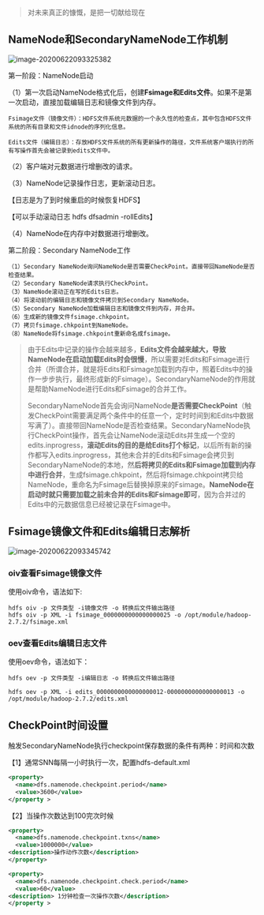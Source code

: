 > 对未来真正的慷慨，是把一切献给现在

## NameNode和SecondaryNameNode工作机制

![image-20200622093325382](https://gitee.com/zhutiansama/MDPictureResitory/raw/master/img/20200622093326.png)

第一阶段：NameNode启动

（1）第一次启动NameNode格式化后，创建**Fsimage和Edits文件**。如果不是第一次启动，直接加载编辑日志和镜像文件到内存。

```
Fsimage文件（镜像文件）：HDFS文件系统元数据的一个永久性的检查点，其中包含HDFS文件系统的所有目录和文件idnode的序列化信息。
```

```
Edits文件（编辑日志）：存放HDFS文件系统的所有更新操作的路径，文件系统客户端执行的所有写操作首先会被记录到edits文件中。
```

（2）客户端对元数据进行增删改的请求。

（3）NameNode记录操作日志，更新滚动日志。

【日志是为了到时候重启的时候恢复HDFS】

【可以手动滚动日志 hdfs dfsadmin -rollEdits】

（4）NameNode在内存中对数据进行增删改。

第二阶段：Secondary NameNode工作

```
（1）Secondary NameNode询问NameNode是否需要CheckPoint。直接带回NameNode是否检查结果。
（2）Secondary NameNode请求执行CheckPoint。
（3）NameNode滚动正在写的Edits日志。
（4）将滚动前的编辑日志和镜像文件拷贝到Secondary NameNode。
（5）Secondary NameNode加载编辑日志和镜像文件到内存，并合并。
（6）生成新的镜像文件fsimage.chkpoint。
（7）拷贝fsimage.chkpoint到NameNode。
（8）NameNode将fsimage.chkpoint重新命名成fsimage。
```

> ​	由于Edits中记录的操作会越来越多，**Edits文件会越来越大，导致NameNode在启动加载Edits时会很慢**，所以需要对Edits和Fsimage进行合并（所谓合并，就是将Edits和Fsimage加载到内存中，照着Edits中的操作一步步执行，最终形成新的Fsimage）。SecondaryNameNode的作用就是帮助NameNode进行Edits和Fsimage的合并工作。
>
> ​	SecondaryNameNode首先会询问NameNode**是否需要CheckPoint**（触发CheckPoint需要满足两个条件中的任意一个，定时时间到和Edits中数据写满了）。直接带回NameNode是否检查结果。SecondaryNameNode执行CheckPoint操作，首先会让NameNode滚动Edits并生成一个空的edits.inprogress，**滚动Edits的目的是给Edits打个标记**，以后所有新的操作都写入edits.inprogress，其他未合并的Edits和Fsimage会拷贝到SecondaryNameNode的本地，然**后将拷贝的Edits和Fsimage加载到内存中进行合并**，生成fsimage.chkpoint，然后将fsimage.chkpoint拷贝给NameNode，重命名为Fsimage后替换掉原来的Fsimage。**NameNode在启动时就只需要加载之前未合并的Edits和Fsimage即可**，因为合并过的Edits中的元数据信息已经被记录在Fsimage中。



## Fsimage镜像文件和Edits编辑日志解析

![image-20200622093345742](https://gitee.com/zhutiansama/MDPictureResitory/raw/master/img/20200622093346.png)

### oiv查看Fsimage镜像文件

使用oiv命令，语法如下:

```
hdfs oiv -p 文件类型 -i镜像文件 -o 转换后文件输出路径
hdfs oiv -p XML -i fsimage_0000000000000000025 -o /opt/module/hadoop-2.7.2/fsimage.xml
```

### oev查看Edits编辑日志文件

使用oev命令，语法如下：

```
hdfs oev -p 文件类型 -i编辑日志 -o 转换后文件输出路径

hdfs oev -p XML -i edits_0000000000000000012-0000000000000000013 -o /opt/module/hadoop-2.7.2/edits.xml
```



## CheckPoint时间设置

触发SecondaryNameNode执行checkpoint保存数据的条件有两种：时间和次数

【1】通常SNN每隔一小时执行一次，配置hdfs-default.xml

```xml
<property>
  <name>dfs.namenode.checkpoint.period</name>
  <value>3600</value>
</property >
```

【2】当操作次数达到100完次时候

```xml
<property>
  <name>dfs.namenode.checkpoint.txns</name>
  <value>1000000</value>
<description>操作动作次数</description>
</property>

<property>
  <name>dfs.namenode.checkpoint.check.period</name>
  <value>60</value>
<description> 1分钟检查一次操作次数</description>
</property >
```

